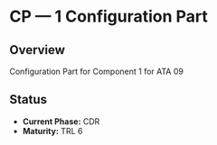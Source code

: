 # CP — 1 Configuration Part

## Overview
Configuration Part for Component 1 for ATA 09

## Status
- **Current Phase:** CDR
- **Maturity:** TRL 6
